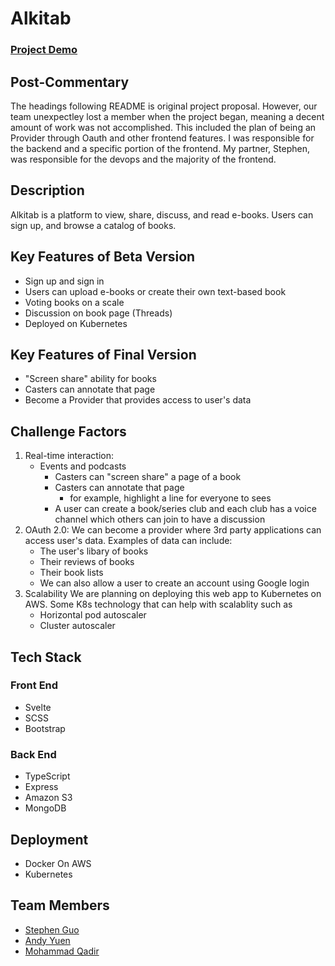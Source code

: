 # **Alkitab**
### [Project Demo](https://youtu.be/0GMP3xIboAI)

## Post-Commentary ##
The headings following README is original project proposal. However, our team unexpectley lost a member when the project began, meaning a decent amount of work was not accomplished. This included the plan of being an Provider through Oauth and other frontend features. I was responsible for the backend and a specific portion of the frontend. My partner, Stephen, was responsible for the devops and the majority of the frontend.

## **Description**
Alkitab is a platform to view, share, discuss, and read e-books. Users can sign up, and browse a catalog of books.

## **Key Features of Beta Version**
- Sign up and sign in
- Users can upload e-books or create their own text-based book
- Voting books on a scale
- Discussion on book page (Threads)
- Deployed on Kubernetes

## **Key Features of Final Version**
- "Screen share" ability for books
- Casters can annotate that page
- Become a Provider that provides access to user's data


## **Challenge Factors**
1. Real-time interaction:
   - Events and podcasts
       - Casters can "screen share" a page of a book
       - Casters can annotate that page
           - for example, highlight a line for everyone to sees
       - A user can create a book/series club and each club has a voice channel which others can join to have a discussion
2. OAuth 2.0:
    We can become a provider where 3rd party applications can access user's data. Examples of data can include:
    - The user's libary of books
    - Their reviews of books
    - Their book lists
    - We can also allow a user to create an account using Google login
3. Scalability
    We are planning on deploying this web app to Kubernetes on AWS. Some K8s technology that can help with scalablity such as
    - Horizontal pod autoscaler
    - Cluster autoscaler

## **Tech Stack**
### **Front End**
* Svelte
* SCSS
* Bootstrap

### **Back End**
* TypeScript
* Express
* Amazon S3
* MongoDB

## **Deployment**
- Docker On AWS
- Kubernetes

## **Team Members**

* [Stephen Guo](https://github.com/Epicsteve2)
* [Andy Yuen](https://github.com/AndyTRY)
* [Mohammad Qadir](https://github.com/DomiVesalius)